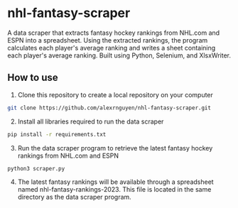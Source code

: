 # nhl-fantasy-scraper

A data scraper that extracts fantasy hockey rankings from NHL.com and ESPN into a spreadsheet. Using the extracted rankings, the program calculates each player's average ranking and writes a sheet containing each player's average ranking. Built using Python, Selenium, and XlsxWriter.

## How to use

1. Clone this repository to create a local repository on your computer

```sh
git clone https://github.com/alexrnguyen/nhl-fantasy-scraper.git
```

2. Install all libraries required to run the data scraper

```sh
pip install -r requirements.txt
```

3. Run the data scraper program to retrieve the latest fantasy hockey rankings from NHL.com and ESPN

```sh
python3 scraper.py
```

4. The latest fantasy rankings will be available through a spreadsheet named nhl-fantasy-rankings-2023. This file is located in the same directory as the data scraper program.
